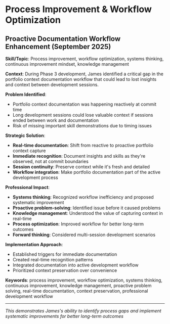 # Process Improvement & Workflow Optimization

## Proactive Documentation Workflow Enhancement (September 2025)

**Skill/Topic**: Process improvement, workflow optimization, systems thinking, continuous improvement mindset, knowledge management

**Context**: During Phase 3 development, James identified a critical gap in the portfolio context documentation workflow that could lead to lost insights and context between development sessions.

**Problem Identified**:
- Portfolio context documentation was happening reactively at commit time
- Long development sessions could lose valuable context if sessions ended between work and documentation
- Risk of missing important skill demonstrations due to timing issues

**Strategic Solution**:
- **Real-time documentation**: Shift from reactive to proactive portfolio context capture
- **Immediate recognition**: Document insights and skills as they're observed, not at commit boundaries
- **Session continuity**: Preserve context while it's fresh and detailed
- **Workflow integration**: Make portfolio documentation part of the active development process

**Professional Impact**:
- **Systems thinking**: Recognized workflow inefficiency and proposed systematic improvement
- **Proactive problem-solving**: Identified issue before it caused problems
- **Knowledge management**: Understood the value of capturing context in real-time
- **Process optimization**: Improved workflow for better long-term outcomes
- **Forward thinking**: Considered multi-session development scenarios

**Implementation Approach**:
- Established triggers for immediate documentation
- Created real-time recognition patterns
- Integrated documentation into active development workflow
- Prioritized context preservation over convenience

**Keywords**: process improvement, workflow optimization, systems thinking, continuous improvement, knowledge management, proactive problem solving, real-time documentation, context preservation, professional development workflow

---

*This demonstrates James's ability to identify process gaps and implement systematic improvements for better long-term outcomes*